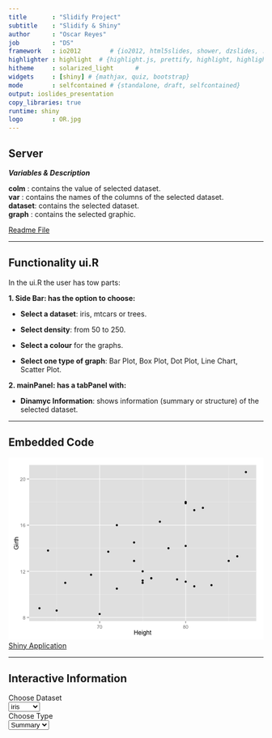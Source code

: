 ```yaml
---
title       : "Slidify Project"
subtitle    : "Slidify & Shiny"
author      : "Oscar Reyes"
job         : "DS"
framework   : io2012        # {io2012, html5slides, shower, dzslides, ...}
highlighter : highlight  # {highlight.js, prettify, highlight, highlight.js}
hitheme     : solarized_light      #
widgets     : [shiny] # {mathjax, quiz, bootstrap}
mode        : selfcontained # {standalone, draft, selfcontained}
output: ioslides_presentation
copy_libraries: true
runtime: shiny
logo        : OR.jpg
---
```



## Server

**_Variables & Description_**

**colm**   : contains the value of selected dataset.                   
**var**    : contains the names of the columns of the selected dataset.   
**dataset**: contains the selected dataset.                             
**graph**  : contains the selected graphic.                            

[Readme File](https://github.com/oreyesc/oreyesc.github.io/blob/master/README.md)

--- 

## Functionality ui.R

In the ui.R the user has tow parts:

**1. Side Bar: has the option to choose:**

  - **Select a dataset**: iris, mtcars or trees.
  
  - **Select density**: from 50 to 250.
  
  - **Select a colour** for the graphs.
  
  - **Select one type of graph**: Bar Plot, Box Plot, Dot Plot, Line Chart, Scatter Plot.
  
**2. mainPanel: has a tabPanel with:**
  - **Dinamyc Information**: shows information (summary or structure) of the selected dataset.

---

## Embedded Code

![plot of chunk unnamed-chunk-1](assets/fig/unnamed-chunk-1-1.png) 
[Shiny Application](https://sigma360.shinyapps.io/shinyproject_coursera/)

--- 

## Interactive Information 
<div class="row-fluid">
  <div class="col-sm-4">
    <form class="well">
      <div class="form-group shiny-input-container">
        <label class="control-label" for="dataset">Choose Dataset</label>
        <div>
          <select id="dataset"><option value="iris" selected>iris</option>
<option value="mtcars">mtcars</option>
<option value="trees">trees</option></select>
          <script type="application/json" data-for="dataset" data-nonempty="">{}</script>
        </div>
      </div>
      <div class="form-group shiny-input-container">
        <label class="control-label" for="type">Choose Type</label>
        <div>
          <select id="type"><option value="Summary" selected>Summary</option>
<option value="Structure">Structure</option></select>
          <script type="application/json" data-for="type" data-nonempty="">{}</script>
        </div>
      </div>
    </form>
  </div>
  <div class="col-sm-8">
    <pre id="sumstr" class="shiny-text-output"></pre>
  </div>
</div>
